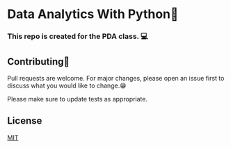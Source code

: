 # Data Analytics With Python🐍

### This repo is created for the PDA class. 💻

## Contributing🌱

Pull requests are welcome. For major changes, please open an issue first
to discuss what you would like to change.😁

Please make sure to update tests as appropriate.

## License

[MIT](https://choosealicense.com/licenses/mit/)
